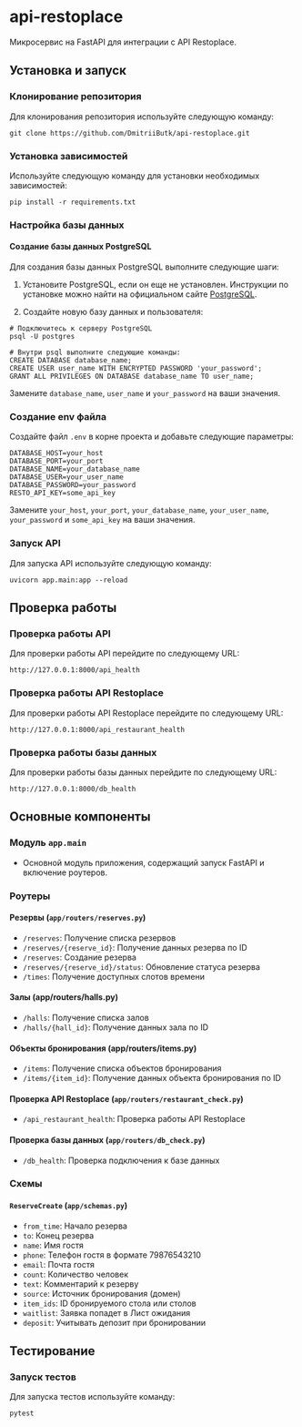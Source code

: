 # api-restoplace

Микросервис на FastAPI для интеграции с API Restoplace.

## Установка и запуск

### Клонирование репозитория

Для клонирования репозитория используйте следующую команду:

```shell
git clone https://github.com/DmitriiButk/api-restoplace.git
```

### Установка зависимостей

Используйте следующую команду для установки необходимых зависимостей:

```shell
pip install -r requirements.txt
```

### Настройка базы данных

#### Создание базы данных PostgreSQL

Для создания базы данных PostgreSQL выполните следующие шаги:

1. Установите PostgreSQL, если он еще не установлен. Инструкции по установке можно найти на официальном
   сайте [PostgreSQL](https://www.postgresql.org/download/).

2. Создайте новую базу данных и пользователя:

```shell
# Подключитесь к серверу PostgreSQL
psql -U postgres

# Внутри psql выполните следующие команды:
CREATE DATABASE database_name;
CREATE USER user_name WITH ENCRYPTED PASSWORD 'your_password';
GRANT ALL PRIVILEGES ON DATABASE database_name TO user_name;
```

Замените `database_name`, `user_name` и `your_password` на ваши значения.

### Создание env файла

Создайте файл `.env` в корне проекта и добавьте следующие параметры:

```env
DATABASE_HOST=your_host
DATABASE_PORT=your_port
DATABASE_NAME=your_database_name
DATABASE_USER=your_user_name
DATABASE_PASSWORD=your_password
RESTO_API_KEY=some_api_key
```

Замените `your_host`, `your_port`, `your_database_name`, `your_user_name`, `your_password` и `some_api_key` на ваши
значения.

### Запуск API

Для запуска API используйте следующую команду:

```shell
uvicorn app.main:app --reload
```

## Проверка работы

### Проверка работы API

Для проверки работы API перейдите по следующему URL:

```shell
http://127.0.0.1:8000/api_health
```

### Проверка работы API Restoplace

Для проверки работы API Restoplace перейдите по следующему URL:

```shell
http://127.0.0.1:8000/api_restaurant_health
```

### Проверка работы базы данных

Для проверки работы базы данных перейдите по следующему URL:

```shell
http://127.0.0.1:8000/db_health
```

## Основные компоненты

### Модуль `app.main`

- Основной модуль приложения, содержащий запуск FastAPI и включение роутеров.

### Роутеры

#### Резервы (`app/routers/reserves.py`)

- `/reserves`: Получение списка резервов
- `/reserves/{reserve_id}`: Получение данных резерва по ID
- `/reserves`: Создание резерва
- `/reserves/{reserve_id}/status`: Обновление статуса резерва
- `/times`: Получение доступных слотов времени

#### Залы (app/routers/halls.py)

- `/halls`: Получение списка залов
- `/halls/{hall_id}`: Получение данных зала по ID

#### Объекты бронирования (app/routers/items.py)

- `/items`: Получение списка объектов бронирования
- `/items/{item_id}`: Получение данных объекта бронирования по ID

#### Проверка API Restoplace (`app/routers/restaurant_check.py`)

- `/api_restaurant_health`: Проверка работы API Restoplace

#### Проверка базы данных (`app/routers/db_check.py`)

- `/db_health`: Проверка подключения к базе данных

### Схемы

#### `ReserveCreate` (`app/schemas.py`)

- `from_time`: Начало резерва
- `to`: Конец резерва
- `name`: Имя гостя
- `phone`: Телефон гостя в формате 79876543210
- `email`: Почта гостя
- `count`: Количество человек
- `text`: Комментарий к резерву
- `source`: Источник бронирования (домен)
- `item_ids`: ID бронируемого стола или столов
- `waitlist`: Заявка попадет в Лист ожидания
- `deposit`: Учитывать депозит при бронировании

## Тестирование

### Запуск тестов

Для запуска тестов используйте команду:

```bash
pytest
```
